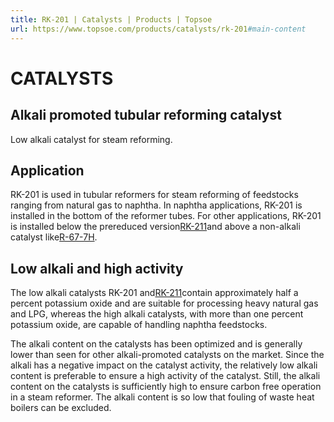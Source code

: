 ```yaml
---
title: RK-201 | Catalysts | Products | Topsoe
url: https://www.topsoe.com/products/catalysts/rk-201#main-content
---
```


# CATALYSTS

## Alkali promoted tubular reforming catalyst

Low alkali catalyst for steam reforming.

## Application

RK-201 is used in tubular reformers for steam reforming of feedstocks ranging from natural gas to naphtha. In naphtha applications, RK-201 is installed in the bottom of the reformer tubes. For other applications, RK-201 is installed below the prereduced version[RK-211](/products/catalysts/rk-211)and above a non-alkali catalyst like[R-67-7H](/products/catalysts/r-67-7h).

## Low alkali and high activity

The low alkali catalysts RK-201 and[RK-211](/products/catalysts/rk-211)contain approximately half a percent potassium oxide and are suitable for processing heavy natural gas and LPG, whereas the high alkali catalysts, with more than one percent potassium oxide, are capable of handling naphtha feedstocks.

The alkali content on the catalysts has been optimized and is generally lower than seen for other alkali-promoted catalysts on the market. Since the alkali has a negative impact on the catalyst activity, the relatively low alkali content is preferable to ensure a high activity of the catalyst. Still, the alkali content on the catalysts is sufficiently high to ensure carbon free operation in a steam reformer. The alkali content is so low that fouling of waste heat boilers can be excluded.